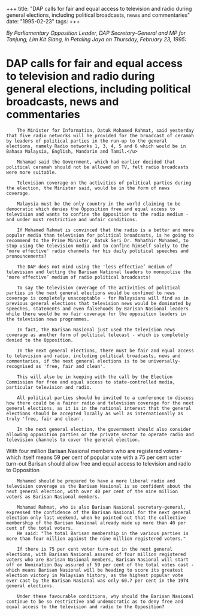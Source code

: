 +++ 
title: "DAP calls for fair and equal access to television and radio during general elections, including political broadcasts, news and commentaries"
date: "1995-02-23"
tags:
+++

_By Parliamentary Opposition Leader, DAP Secretary-General and MP for Tanjung, Lim Kit Siang, in Petaling Jaya on Thursday, February 23, 1995:_

# DAP calls for fair and equal access to television and radio during general elections, including political broadcasts, news and commentaries

		The Minister for Information, Datuk Mohamed Rahmat, said yesterday that five radio networks will he provided for the broadcast of ceramah by leaders of political parties in the run-up to the general elections, namely Radio networks 1, 3, 4, 5 and 6 which would be in Bahasa Malaysia, English, Mandarin and Tamil.</u>

		Mohamad said the Government, which had earlier decided that political ceramah should not be allowed on TV, felt radio broadcasts were more suitable.

		Television coverage on the activities of political parties during the election, the Minister said, would be in the form of news coverage.

		Malaysia must be the only country in the world claiming to be democratic which denies the Opposition free and equal access to television and wants to confine the Opposition to the radio medium - and under most restrictive and unfair conditions.

		If Mohamed Rahmat is convinced that the radio is a better and more popular media than television for political broadcasts, is he going to recommend to the Prime Minister, Datuk Seri Dr. Mahathir Mohamed, to stop using the television media and to confine himself solely to the ‘more effective' radio channels for his daily political speeches and pronouncements?

		The DAP does not mind using the 'less effective’ medium of television and letting the Barisan National leaders to monopolise the 'more effective’ medium of radio political broadcasts!

		To say the television coverage of the activities of political parties in the next general elections would be confined to news coverage is completely unacceptable - for Malaysians will find as in previous general elections that television news would be dominated by speeches, statements and even falsehoods by Barisan Nasional leaders while there would be no fair coverage for the opposition leaders in the television news programmes.

		In fact, the Barisan Nasional just used the television news coverage as another form of political telecast - which is completely denied to the Opposition.

		In the next general elections, there must be fair and equal access to television and radio, including political broadcasts, news and commentaries, if the next general elections is to be universally-recognised as 'free, fair and clean'.

		This will also be in keeping with the call by the Election Commission for free and equal access to state-controlled media, particular television and radio.

		All political parties should be invited to a conference to discuss how there could be a fairer radio and television coverage for the next general elections, as it is in the national interest that the general elections should be accepted locally as well as internationally as truly 'free, fair and clean'.

		In the next general election, the government should also consider allowing opposition parties or the private sector to operate radio and television channels to cover the general election.

With four million Barisan Nasional members who are registered voters - which itself means 59 per cent of popular vote with a 75 per cent voter turn-out Barisan should allow free and equal access to television and radio to Opposition

		Mohamed should be prepared to have a more liberal radio and television coverage as the Barisan Nasional is so confident about the next general election, with over 40 per cent of the nine million voters as Barisan Nasional members.

		Mohamad Rahmat, who is also Barisan Nasional secretary-general, expressed the confidence of the Barisan Nasional for the next general election only last weekend, when he pointed out that the collective membership of the Barisan Nasional already made up more than 40 per cent of the total voters.
		He said: "The total Barisan membership in the various parties is more than four million against the nine million registered voters."

		If there is 75 per cent voter turn-out in the next general elections, with Barisan Nasional assured of four million registered voters who are Barisan Nasional members, Barisan Nasional will start off on Nomination Day assured of 59 per cent of the total votes cast - which means Barisan Nasional will be heading to score its greatest election victory in Malaysian history, as the highest popular vote ever cast by the Barisan Nasional was only 60.7 per cent in the 1974 general elections.

		Under these favourable conditions, why should the Barisan Nasional continue to be so restrictive and undemocratic as to deny free and equal access to the television and radio to the Opposition?
 

